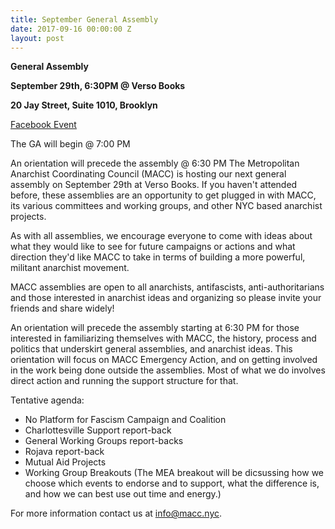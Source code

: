 ```yaml
---
title: September General Assembly
date: 2017-09-16 00:00:00 Z
layout: post
---
```


**General Assembly**

**September 29th, 6:30PM @ Verso Books**

**20 Jay Street, Suite 1010, Brooklyn**

[Facebook Event](https://www.facebook.com/events/103931793692474/)

The GA will begin @ 7:00 PM

An orientation will precede the assembly @ 6:30 PM
The Metropolitan Anarchist Coordinating Council (MACC) is hosting our next general assembly on September 29th at Verso Books. If you haven't attended before, these assemblies are an opportunity to get plugged in with MACC, its various committees and working groups, and other NYC based anarchist projects.

As with all assemblies, we encourage everyone to come with ideas about what they would like to see for future campaigns or actions and what direction they'd like MACC to take in terms of building a more powerful, militant anarchist movement.

MACC assemblies are open to all anarchists, antifascists, anti-authoritarians and those interested in anarchist ideas and organizing so please invite your friends and share widely!

An orientation will precede the assembly starting at 6:30 PM for those interested in familiarizing themselves with MACC, the history, process and politics that underskirt general assemblies, and anarchist ideas. This orientation will focus on MACC Emergency Action, and on getting involved in the work being done outside the assemblies. Most of what we do involves direct action and running the support structure for that.

Tentative agenda:

* No Platform for Fascism Campaign and Coalition
* Charlottesville Support report-back
* General Working Groups report-backs
* Rojava report-back
* Mutual Aid Projects
* Working Group Breakouts (The MEA breakout will be dicsussing how we choose which events to endorse and to support, what the difference is, and how we can best use out time and energy.)

For more information contact us at info@macc.nyc.
